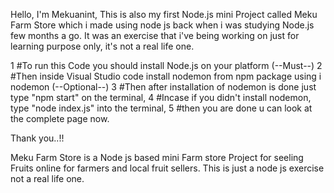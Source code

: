 Hello, I'm Mekuanint, This is also my first Node.js mini Project called Meku Farm Store which i made using node js back when i was studying Node.js few months a go. It was an exercise that i've being working on just for learning purpose only, it's not a real life one. 

1 #To run this Code you should install Node.js on your platform (--Must--)
2 #Then inside Visual Studio code install nodemon from npm package using i nodemon (--Optional--)
3 #Then after installation of nodemon is done just type "npm start" on the terminal,
4 #Incase if you didn't install nodemon, type "node index.js" into the terminal,
5 #then you are done u can look at the complete page now.

Thank you..!!



Meku Farm Store is a Node js based mini Farm store Project for seeling Fruits online for farmers and local fruit sellers. This is just a node js exercise not a real life one. 
